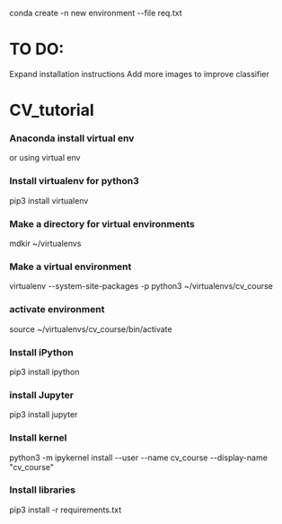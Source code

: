 conda create -n new environment --file req.txt

# TO DO:
Expand installation instructions
Add more images to improve classifier

# CV_tutorial

### Anaconda install virtual env
or using virtual env

### Install virtualenv for python3 
pip3 install virtualenv

### Make a directory for virtual environments
mdkir ~/virtualenvs

### Make a virtual environment
virtualenv --system-site-packages -p python3 ~/virtualenvs/cv_course

### activate environment
source ~/virtualenvs/cv_course/bin/activate

### Install iPython
pip3 install ipython

### install Jupyter
pip3 install jupyter

### Install kernel
python3 -m ipykernel install --user --name cv_course --display-name "cv_course"

### Install libraries
pip3 install -r requirements.txt
